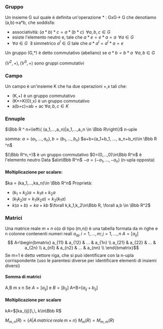 
### Gruppo
Un insieme G sul quale è definita un'operazione $*$ : GxG-> G che denotiamo (a,b)->a$*$b, che soddisfa:
- associatività: $(a* b)* c=a* (b * c)\;\; \forall a,b,c \in G$
- esiste l'elemento neutro e, tale che $a * e = e * a = a \;\; \forall a \in G$
- $\forall a \in G\;\; \exists$ simmetrico $a^I \in G$ tale che $a* a^I=a^I * a = e$

Un gruppo (G,$*$) è detto commutativo (abeliano) se $a* b=b* a \,\,\, \forall a,b\in G$

$(V^2, +),(V^3,+)$ sono gruppi commutativi

### Campo
Un campo è un'insieme K che ha due operazioni +,x tali che:
- (K,+) è un gruppo commutativo
- (K*=K\{0},x} è un gruppo commutativo
- a(b+c)=ab + ac $\forall a,b,c \in K$

### Ennuple
$\Bbb R ^ n=\left\{ (a_1,...,a_n)|a_1,...,a_n \in \Bbb R\right\}$
n-uple

somma: $a=(a_1,...,a_n), b=(b_1,...,b_n)$
$a+b=(a_1+b_1, ..., a_n+b_n)\in \Bbb R ^n$

$(\Bbb R^n,+)$ è un gruppo commutativo
$0=(0,...,0)\in\Bbb R^n$ è l'elemento neutro
Data $a\in\Bbb R^n$ $-a=(-a_1,...,-a_n)$ (n-upla opposta)

#### Moltiplicazione per scalare:
$ka = (ka_1,...,ka_n)\in \Bbb R^n$
Proprietà:
- $(k_1+k_2)a=k_1a+k_2a$
- $(k_1k_2)a=k_1(k_2a)=k_2(k_1a)$
- $k(a+b)=ka+kb$
$\forall k,k_1,k_2\in\Bbb R, \forall a,b \in \Bbb R^2$

### Matrici
Una matrice reale $m\times n$ o(o di tipo (m,n)) è una tabella formata da m righe e n colonne contenenti numeri reali $a_{aj},i=1,...,m; j=1,...,n$
$A=[a_{ij}]$
$$ A=\begin{bmatrix}
a_{11} & a_{12} & ... & a_{1n} \\
a_{21} & a_{22} & ... & a_{2n} \\
a_{n1} & a_{n2} & ... & a_{nn} \\
\end{bmatrix}$$
Se m=1 è detto vettore riga, che si può identificare con la n-upla corrispondente (uso le parentesi diverse per identificare elementi di insiemi diversi)

#### Somma di matrici
A,B m x n
Se $A=[a_{ij}]$ e $B=[b_{ij}]$
A+B=$[a_{ij}+b_{ij}]$
#### Moltiplicazione per scalare
kA=$[ka_{ij}]\,\, k\in\Bbb R$

$M_{m,n}(R)=\{A|A\,matrice\,reale\,m\times n\}$
$M_{m}(R)=M_{m,m}(R)$

